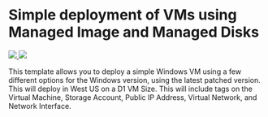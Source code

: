 # Simple deployment of VMs using Managed Image and Managed Disks

<a href="https://portal.azure.com/#create/Microsoft.Template/uri/https://raw.githubusercontent.com/JustinBacaAIS/azure-quickstart-templates/101-vm-with-managed-osdisk-datadisk/101-vm-with-managed-osdisk-datadisk/azuredeploy.json" target="_blank">
    <img src="http://azuredeploy.net/deploybutton.png"/>
</a>
<a href="http://armviz.io/#/?load=https://raw.githubusercontent.com/JustinBacaAIS/azure-quickstart-templates/101-vm-with-managed-osdisk-datadisk/101-vm-with-managed-osdisk-datadisk/azuredeploy.json" target="_blank">
    <img src="http://armviz.io/visualizebutton.png"/>
</a>

This template allows you to deploy a simple Windows VM using a few different options for the Windows version, using the latest patched version. This will deploy in West US on a D1 VM Size. This will include tags on the Virtual Machine, Storage Account, Public IP Address, Virtual Network, and Network Interface.
